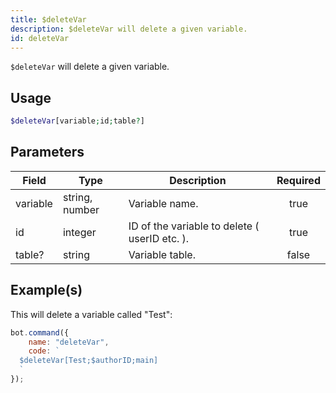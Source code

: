 ```yaml
---
title: $deleteVar
description: $deleteVar will delete a given variable.
id: deleteVar
---
```


`$deleteVar` will delete a given variable.

## Usage

```php
$deleteVar[variable;id;table?]
```

## Parameters

| Field    | Type           | Description                                   | Required |
| -------- | -------------- | --------------------------------------------- | :------: |
| variable | string, number | Variable name.                                |  true    |
| id       | integer        | ID of the variable to delete ( userID etc. ). |  true    |
| table?   | string         | Variable table.                               |  false   |

## Example(s)

This will delete a variable called "Test":

```javascript
bot.command({
    name: "deleteVar",
    code: `
  $deleteVar[Test;$authorID;main]
  `
});
```